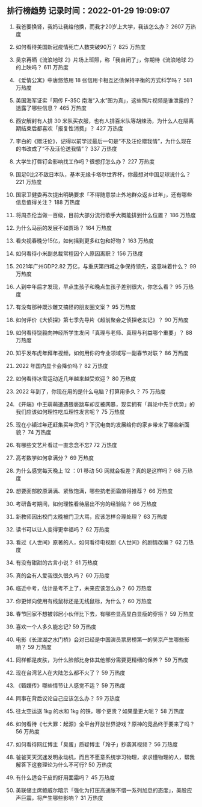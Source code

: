 
## 排行榜趋势 记录时间：2022-01-29 19:09:07
  
  1. 我爸要换肾，我妈让我给他换，而我才20岁上大学，我该怎么办？ 2607 万热度
    
  2. 如何看待美国新冠疫情死亡人数突破90万？ 825 万热度
    
  3. 吴京再晒《流浪地球 2》片场上班照，称「我自闭了」，你期待《流浪地球 2》的上映吗？ 611 万热度
    
  4. 《爱情公寓》中唐悠悠用 18 张信用卡相互还债保持平衡的方式科学吗？ 581 万热度
    
  5. 美国海军证实「网传 F-35C 南海“入水”图为真」，这些照片视频是谁泄露的？透露了哪些信息？ 465 万热度
    
  6. 西安解封有人排 30 米队买衣服，也有人排百米队等胡辣汤，为什么人在隔离期结束后都喜欢「报复性消费」？ 427 万热度
    
  7. 李白的《赠汪伦》，记得以前学过最后一句是“不及汪伦赠我情”，为什么现在的书改成了“不及汪伦送我情”？ 337 万热度
    
  8. 大学生打唇钉会影响找工作吗？很想打怎么办？ 227 万热度
    
  9. 国足0比2不敌日本队，基本无缘卡塔尔世界杯，你最想对中国足球说什么？ 221 万热度
    
  10. 国家卫健委再次提出明确要求「不得随意禁止外地群众返乡过年」，还有哪些信息值得关注？ 188 万热度
    
  11. 将周杰伦当做一百级，目前大部分流行歌手大概能排到什么位置？ 186 万热度
    
  12. 为什么马丽的发展不如贾玲？ 164 万热度
    
  13. 看央视春晚分15亿，如何摇到更多红包和好物？ 163 万热度
    
  14. 如何看待小米副总裁常程因个人原因离职？ 156 万热度
    
  15. 2021年广州GDP2.82 万亿，与重庆第四城之争保持领先，这意味着什么？ 99 万热度
    
  16. 人到中年后才发现，早点生孩子和晚点生孩子差别很大，你怎么看？ 95 万热度
    
  17. 有没有那种既沙雕又搞怪的朋友圈文案？ 95 万热度
    
  18. 如何评价《大侦探》第七季先导片《超前聚会之侦探老友记》？ 90 万热度
    
  19. 如何看待饶毅向神经所学生发问「真理与老师、真理与利益哪个重要」？ 88 万热度
    
  20. 知乎发布虎年拜年视频，如何用你的专业领域写一副春节对联？ 86 万热度
    
  21. 2022 年国内显卡会降价吗？ 82 万热度
    
  22. 如何看待冰雪运动近几年越来越受欢迎？ 80 万热度
    
  23. 2022 年到了，你现在用的是什么电脑？打算用多久？ 75 万热度
    
  24. 《开端》中王萌萌遭遇猥亵跳车却反被网暴，现实拥有「舆论中先手优势」的我们应该如何理性吃瓜理性发言呢？ 75 万热度
    
  25. 现在小镇过年还赶集买年货吗？下沉电商的发展给你的家乡带来了哪些新面貌？ 74 万热度
    
  26. 有哪些文艺片看过一直念念不忘? 72 万热度
    
  27. 高考数学如何拿满分？ 69 万热度
    
  28. 为什么感觉每天晚上 12 ：01 移动 5G 网就会极差？真的是这样吗？ 68 万热度
    
  29. 想要面部胶原满满、紧致饱满，哪些抗老面霜值得推荐？ 66 万热度
    
  30. 考研备考期间，如何理性看待层出不穷的经验贴？ 66 万热度
    
  31. 新教师因出校门太晚被门卫大骂，应该怎样合理处理？ 63 万热度
    
  32. 读书可以让人变得更幸福吗？ 62 万热度
    
  33. 看过《人世间》原著的人，如何看待电视剧《人世间》的剧情改编？ 62 万热度
    
  34. 有没有甜甜的古言小说？ 61 万热度
    
  35. 真的会有人爱我很久很久吗？ 60 万热度
    
  36. 临近中考，估计是考不上了，未来应该怎么办？ 60 万热度
    
  37. 你更倾向使用有线鼠标还是无线鼠标，为什么？ 60 万热度
    
  38. 春节回家不想被邻居小伙伴比下去，有哪些显高显白显瘦的穿搭？ 59 万热度
    
  39. 喜欢一个人多久能忘记? 59 万热度
    
  40. 电影《长津湖之水门桥》会对已经是中国演员票房榜第一的吴京产生哪些影响？ 59 万热度
    
  41. 同样都是皮肤，为什么脸部比身体其他部分需要更精细的保养？ 59 万热度
    
  42. 现在台湾艺人在大陆怎么都不火了？ 59 万热度
    
  43. 《甄嬛传》哪些情节让人感觉不适？ 59 万热度
    
  44. 同事在背后议论自己应该怎么办？ 59 万热度
    
  45. 往太空运送 1kg 的水和 1kg 的铁，哪个更贵？如果量更大呢？ 58 万热度
    
  46. 如何看待《七大罪：起源》全平台开放世界游戏？原神的竞品终于要来了吗？ 56 万热度
    
  47. 如何看待网红博主「臭蛋」质疑博主「玲子」抄袭其视频？ 56 万热度
    
  48. 爸爸天天沉迷发明永动机，而且不愿意系统学习物理，求求懂物理的人，帮我解答下这套理论为什么不可行? 50 万热度
    
  49. 有什么适合干皮的好用面霜吗？ 45 万热度
    
  50. 美联储主席鲍威尔暗示「强化为打压高通胀不惜一系列加息的态度」，美股应声巨震，将产生哪些影响？ 31 万热度
    